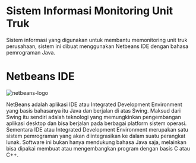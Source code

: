 # Sistem Informasi Monitoring Unit Truk
Sistem informasi yang digunakan untuk membantu memonitoring unit truk perusahaan, sistem ini dibuat menggunakan Netbeans IDE dengan bahasa pemrograman Java.

# Netbeans IDE
![netbeans-logo](https://github.com/khoirilannm/Sistem-Monitoring/assets/151839648/21b0a241-80fb-48c9-bb6e-7013f4c51708)

NetBeans adalah aplikasi IDE atau Integrated Development Environment yang basis bahasanya itu Java dan berjalan di atas Swing. Maksud dari Swing itu sendiri adalah teknologi yang memungkinkan pengembangan aplikasi desktop dan bisa berjalan pada berbagai platform sistem operasi. Sementara IDE atau Integrated Development Environment merupakan satu sistem pemrograman yang akan diintegrasikan ke dalam suatu perangkat lunak. Software ini bukan hanya mendukung bahasa Java saja, melainkan bisa dipakai membuat atau mengembangkan program dengan basis C atau C++.
